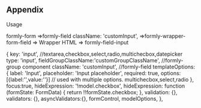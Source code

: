 ## Appendix

Usage

formly-form
=>formly-field  className: 'customInput',
  =>formly-wrapper-form-field
    => Wrapper HTML
    => formly-field-input


{
      key: 'input', //textarea,checkbox,select,radio,multichecbox,datepicker
      type: 'input',
      fieldGroupClassName:'customGroupClassName', //formly-group component
      className: 'customInput', //formly-field 
      templateOptions: {
        label: 'Input',
        placeholder: 'Input placeholder',
        required: true,
        options: [{label:'',value:''}] // used with multiple options. multichecbox,select,radio
      },
      focus:true,
      hideExpression: '!model.checkbox',
      hideExpression: function (formState: FormData) {
         return !!formState.checkbox;
      },
      validation: {},
      validators: {},
      asyncValidators:{},
      formControl,
      modelOptions,
},

